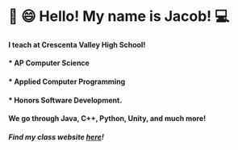 # :wave: :smile: Hello! My name is Jacob! :computer: 

#### I teach at Crescenta Valley High School!
#### * AP Computer Science
#### * Applied Computer Programming
#### * Honors Software Development.

#### We go through Java, C++, Python, Unity, and much more!

##### Find my class website [here](https://jacobpoole.net/School)!
